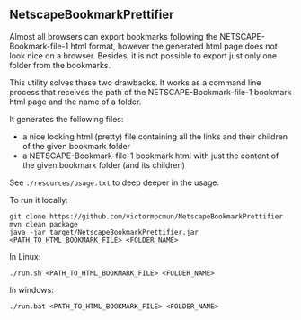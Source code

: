 ## NetscapeBookmarkPrettifier

Almost all browsers can export bookmarks following the NETSCAPE-Bookmark-file-1 html format, however the generated html
page does not look nice on a browser. Besides, it is not possible to export just only one folder from the bookmarks.

This utility solves these two drawbacks. It works as a command line process that receives the path of the
NETSCAPE-Bookmark-file-1 bookmark html page and the name of a folder.

It generates the following files:

- a nice looking html (pretty) file containing all the links and their children of the given bookmark folder
- a NETSCAPE-Bookmark-file-1 bookmark html with just the content of the given bookmark folder (and its children)

See `./resources/usage.txt` to deep deeper in the usage.    

To run it locally:

```
git clone https://github.com/victormpcmun/NetscapeBookmarkPrettifier
mvn clean package
java -jar target/NetscapeBookmarkPrettifier.jar <PATH_TO_HTML_BOOKMARK_FILE> <FOLDER_NAME>
```

In Linux:
```
./run.sh <PATH_TO_HTML_BOOKMARK_FILE> <FOLDER_NAME>
```

In windows:
```
./run.bat <PATH_TO_HTML_BOOKMARK_FILE> <FOLDER_NAME>
```
